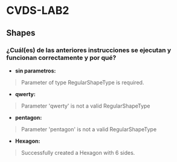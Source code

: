 # CVDS-LAB2

## Shapes

### ¿Cuál(es) de las anteriores instrucciones se ejecutan y funcionan correctamente y por qué?

* **sin parametros:** 
>Parameter of type RegularShapeType is required.
* **qwerty:** 
>Parameter 'qwerty' is not a valid RegularShapeType
* **pentagon:** 
>Parameter 'pentagon' is not a valid RegularShapeType
* **Hexagon:**
>Successfully created a Hexagon with 6 sides.
